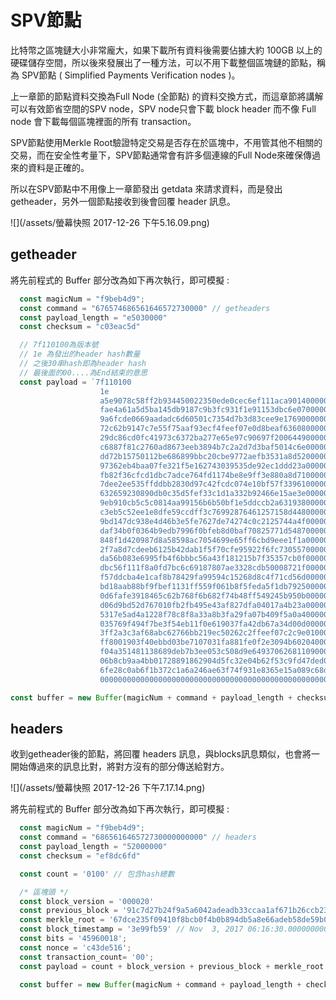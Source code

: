 # SPV節點

比特幣之區塊鏈大小非常龐大，如果下載所有資料後需要佔據大約 100GB 以上的硬碟儲存空間，所以後來發展出了一種方法，可以不用下載整個區塊鏈的節點，稱為 SPV節點 \( Simplified Payments Verification nodes \)。

上一章節的節點資料交換為Full Node \(全節點\) 的資料交換方式，而這章節將講解可以有效節省空間的SPV node，SPV node只會下載 block header 而不像 Full node 會下載每個區塊裡面的所有 transaction。

SPV節點使用Merkle Root驗證特定交易是否存在於區塊中，不用管其他不相關的交易，而在安全性考量下，SPV節點通常會有許多個連線的Full Node來確保傳過來的資料是正確的。

所以在SPV節點中不用像上一章節發出 getdata 來請求資料，而是發出 getheader，另外一個節點接收到後會回覆 header 訊息。

![](/assets/螢幕快照 2017-12-26 下午5.16.09.png)

## getheader

將先前程式的 Buffer 部分改為如下再次執行，即可模擬 :

```js
  const magicNum = "f9beb4d9";
  const command = "676574686561646572730000" // getheaders
  const payload_length = "e5030000"
  const checksum = "c03eac5d"

  // 7f110100為版本號
  // 1e 為發出的header hash數量
  // 之後30串hash即為header hash
  // 最後面的00....為End結束的意思
  const payload = `7f110100  
                    1e
                    a5e9078c58ff2b934450022350ede0cec6ef111aca9014000000000000000000
                    fae4a61a5d5ba145db9187c9b3fc931f1e91153dbc6e07000000000000000000
                    9a6fcde0669aadadc6d60501c7354d7b3d83cee9e17690000000000000000000
                    72c62b9147c7e55f75aaf93ecf4feef07e0d8beaf63608000000000000000000
                    29dc86cd0fc41973c6372ba277e65e97c90697f2006449000000000000000000
                    c6887f81c2760ad8673eeb3894b7c2a2d7d3baf5014c6e000000000000000000
                    dd72b15750112be686899bbc20cbe9772aefb3531a8d52000000000000000000
                    97362eb4baa07fe321f5e162743039535de92ec1ddd23a000000000000000000
                    fb82f36cfcd1dbc7adce764fd1174be8e9ff3e880a8d71000000000000000000
                    7dee2ee535ffddbb2830d97c42fcdc074e10bf57f33961000000000000000000
                    632659230890db0c35d5fef33c1d1a332b92466e15ae3e000000000000000000
                    9eb910cb5c5c0814aa99156b6b50bf1e5ddccb2a631938000000000000000000
                    c3eb5c52ee1e8dfe59ccdff3c76992876461257158d448000000000000000000
                    9bd147dc938e4d46b3e5fe7627de74274c0c2125744a4f000000000000000000
                    daf34b0f0364b9edb7996f0bfeb8d0baf70825771d5487000000000000000000
                    848f1d420987d8a58598ac7054699e65ff6cbd9eee1f1a000000000000000000
                    2f7a8d7cdeeb6125b42dab1f5f70cfe95922f6fc730557000000000000000000
                    da56b083e6995fb4f6bbbc56a43f181215b7f35357cb0f000000000000000000
                    dbc56f111f8a0fd7bc6c69187807ae3328cdb50008721f000000000000000000
                    f57ddcba4e1caf8b78429fa99594c15268d8c4f71cd56d000000000000000000
                    bd18aab88bf9fbef1131ff559f061b8f5feda5f1db7925000000000000000000
                    0d6fafe3918465c62b768f6b682f74b48ff549245b950b000000000000000000
                    d06d9bd52d767010fb2fb495e43af827dfa04017a4b23a000000000000000000
                    5317e5ad4a1228f78c8f8a33a8b3fa29fa07b409f5a0a4000000000000000000
                    035769f494f7be3f54eb11f0e619037fa42db67a34d00d000000000000000000
                    3ff2a3c3af68abc62766bb219ec50262c2ffeef07c2c9e010000000000000000
                    ff8001903f40ebbd03be7107031fa881fe0f2e3094b602040000000000000000
                    f04a351481138689deb7b3ee053c508d9e649370626811090000000000000000
                    06b8cb9aa4bb01728891862904d5fc32e04b62f53c9fd47ded00000000000000
                    6fe28c0ab6f1b372c1a6a246ae63f74f931e8365e15a089c68d6190000000000
                    0000000000000000000000000000000000000000000000000000000000000000`;

const buffer = new Buffer(magicNum + command + payload_length + checksum + payload.replace(/\s/g,''), 'hex');
```

## headers

收到getheader後的節點，將回覆 headers 訊息，與blocks訊息類似，也會將一開始傳過來的訊息比對，將對方沒有的部分傳送給對方。

![](/assets/螢幕快照 2017-12-26 下午7.17.14.png)

將先前程式的 Buffer 部分改為如下再次執行，即可模擬 :

```js
  const magicNum = "f9beb4d9";
  const command = "686561646572730000000000" // headers
  const payload_length = "52000000"
  const checksum = "ef8dc6fd"

  const count = '0100' // 包含hash總數

  /* 區塊頭 */
  const block_version = '000020'
  const previous_block = '91c7d27b24f9a5a6042adeadb33ccaa1af671b26ccb235000000000000000000'
  const merkle_root = '67dce235f09410f8bcb0f4b0b894db5a8e66adeb58de59b01978df3a92581682'
  const block_timestamp = '3e99fb59' // Nov  3, 2017 06:16:30.000000000 +08
  const bits = '45960018';
  const nonce = 'c43de516';
  const transaction_count= '00';
  const payload = count + block_version + previous_block + merkle_root + block_timestamp + bits + nonce + transaction_count;

  const buffer = new Buffer(magicNum + command + payload_length + checksum + payload, 'hex');
```



